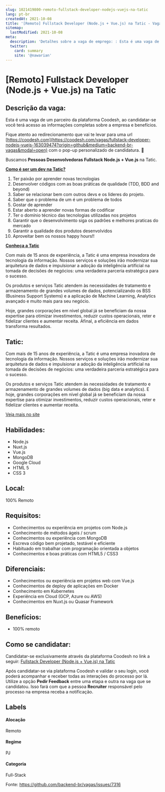 ```yaml
---
slug: 1021419800-remoto-fullstack-developer-nodejs-vuejs-na-tatic
lang: pt-br
createdAt: 2021-10-08
title: '[Remoto] Fullstack Developer (Node.js + Vue.js) na Tatic - Vaga de Emprego'
sitemap:
  lastModified: 2021-10-08
meta:
  description: 'Detalhes sobre a vaga de emprego: : Esta é uma vaga de um parceiro da plataforma Coodesh, ao candidatar-se você terá acesso as informações completas sobre a empresa e benefícios.  Fique atento ao redirecionamento que vai te levar para uma url [https://coodesh.com](https://coodesh.com/vagas/fullstack-developer-nodejs-vuejs-163039474?origin=github&medium=backend-br-vagas&modal=open) com o pop-up personalizado de candidatura. 👋 <p>Buscamos <strong>Pessoas Desenvolvedoras Fullstack Node.js + Vue.js</strong> na Tatic.</p> <p></p> <p><strong><ins>Como é ser um dev na Tatic?</ins></strong></p> <ol> <li>Ter paixão por aprender novas tecnologias</li> <li>Desenvolver códigos com as boas práticas de qualidade (TDD, BDD and beyond)</li> <li>Saber se relacionar bem com outros devs e os líderes do projeto.</li> <li>Saber que o problema de um é um problema de todos</li> <li>Gostar de aprender</li> <li>Estar aberto a aprender novas formas de codificar</li> <li>Ter o domínio técnico das tecnologias utilizadas nos projetos</li> <li>Garantir que o desenvolvimento siga os padrões e melhores praticas do mercado</li> <li>Garantir a qualidade dos produtos desenvolvidos</li> <li>Aproveitar bem os nossos happy hours!!</li> </ol> <p></p> <p><strong><ins>Conheça a Tatic</ins></strong></p> <p>Com mais de 15 anos de experiência, a Tatic é uma empresa inovadora de tecnologia da informação. Nossos serviços e soluções irão modernizar sua arquitetura de dados e impulsionar a adoção da inteligência artificial na tomada de decisões de negócios: uma verdadeira parceria estratégica para o sucesso.</p> <p>Os produtos e serviços Tatic atendem às necessidades de tratamento e armazenamento de grandes volumes de dados, potencializando os BSS (Business Support Systems) e a aplicação de Machine Learning, Analytics avançado e muito mais para seu negócio.</p> <p>Hoje, grandes corporações em nível global já se beneficiam da nossa expertise para otimizar investimentos, reduzir custos operacionais, reter e fidelizar clientes e aumentar receita. Afinal, a eficiência em dados transforma resultados.</p>'
  twitter:
    card: summary
    site: '@nawarian'
---
```


# [Remoto] Fullstack Developer (Node.js + Vue.js) na Tatic

## Descrição da vaga: 
Esta é uma vaga de um parceiro da plataforma Coodesh, ao candidatar-se você terá acesso as informações completas sobre a empresa e benefícios.


Fique atento ao redirecionamento que vai te levar para uma url [https://coodesh.com](https://coodesh.com/vagas/fullstack-developer-nodejs-vuejs-163039474?origin=github&medium=backend-br-vagas&modal=open) com o pop-up personalizado de candidatura. 👋
<p>Buscamos <strong>Pessoas Desenvolvedoras Fullstack Node.js + Vue.js</strong> na Tatic.</p>
<p></p>
<p><strong><ins>Como é ser um dev na Tatic?</ins></strong></p>
<ol>
<li>Ter paixão por aprender novas tecnologias</li>
<li>Desenvolver códigos com as boas práticas de qualidade (TDD, BDD and beyond)</li>
<li>Saber se relacionar bem com outros devs e os líderes do projeto.</li>
<li>Saber que o problema de um é um problema de todos</li>
<li>Gostar de aprender</li>
<li>Estar aberto a aprender novas formas de codificar</li>
<li>Ter o domínio técnico das tecnologias utilizadas nos projetos</li>
<li>Garantir que o desenvolvimento siga os padrões e melhores praticas do mercado</li>
<li>Garantir a qualidade dos produtos desenvolvidos</li>
<li>Aproveitar bem os nossos happy hours!!</li>
</ol>
<p></p>
<p><strong><ins>Conheça a Tatic</ins></strong></p>
<p>Com mais de 15 anos de experiência, a Tatic é uma empresa inovadora de tecnologia da informação. Nossos serviços e soluções irão modernizar sua arquitetura de dados e impulsionar a adoção da inteligência artificial na tomada de decisões de negócios: uma verdadeira parceria estratégica para o sucesso.</p>
<p>Os produtos e serviços Tatic atendem às necessidades de tratamento e armazenamento de grandes volumes de dados, potencializando os BSS (Business Support Systems) e a aplicação de Machine Learning, Analytics avançado e muito mais para seu negócio.</p>
<p>Hoje, grandes corporações em nível global já se beneficiam da nossa expertise para otimizar investimentos, reduzir custos operacionais, reter e fidelizar clientes e aumentar receita. Afinal, a eficiência em dados transforma resultados.</p>

## Tatic: 
 <p>Com mais de 15 anos de experiência, a Tatic é uma empresa inovadora de tecnologia da informação. Nossos serviços e soluções irão modernizar sua arquitetura de dados e impulsionar a adoção da inteligência artificial na tomada de decisões de negócios: uma verdadeira parceria estratégica para o sucesso.</p>

<p>Os produtos e serviços Tatic atendem às necessidades de tratamento e armazenamento de grandes volumes de dados (big data e analytics). E hoje, grandes corporações em nível global já se beneficiam da nossa expertise para otimizar investimentos, reduzir custos operacionais, reter e fidelizar clientes e aumentar receita.</p><a href='https://coodesh.com/empresas/tatic'>Veja mais no site</a>

 ## Habilidades: 
 - Node.js 
- Nuxt.js 
- Vue.js 
- MongoDB 
- Google Cloud 
- HTML 5 
- CSS 3
## Local: 
 100% Remoto
## Requisitos: 
 - Conhecimentos ou experiência em projetos com Node.js 
- Conhecimento de métodos ágeis / scrum 
- Conhecimentos ou experiência com MongoDB 
- Escreva código bem projetado, testável e eficiente 
- Habituado em trabalhar com programação orientada a objetos 
- Conhecimentos e boas práticas com HTML5 / CSS3
## Diferenciais: 
 - Conhecimentos ou experiência em projetos web com Vue.js 
- Conhecimentos de deploy de aplicações em Docker 
- Conhecimento em Kubernetes 
- Experiência em Cloud (GCP, Azure ou AWS) 
- Conhecimentos em Nuxt.js ou Quasar Framework
## Benefícios: 
 - 100% remoto
## Como se candidatar:
Candidatar-se exclusivamente através da plataforma Coodesh no link a seguir: [Fullstack Developer (Node.js + Vue.js) na Tatic](https://coodesh.com/vagas/fullstack-developer-nodejs-vuejs-163039474?origin=github&medium=backend-br-vagas&modal=open)


Após candidatar-se via plataforma Coodesh e validar o seu login, você poderá acompanhar e receber todas as interações do processo por lá. Utilize a opção **Pedir Feedback** entre uma etapa e outra na vaga que se candidatou. Isso fará com que a pessoa **Recruiter** responsável pelo processo na empresa receba a notificação.
## Labels
#### Alocação
Remoto
#### Regime
PJ
#### Categoria
Full-Stack

Fonte: https://github.com/backend-br/vagas/issues/7316